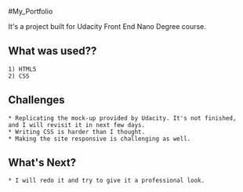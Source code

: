 #My_Portfolio



It's a project built for Udacity Front End Nano Degree course.

## What was used??
    1) HTML5
    2) CSS

## Challenges
    * Replicating the mock-up provided by Udacity. It's not finished,
    and I will revisit it in next few days.
    * Writing CSS is harder than I thought.   
    * Making the site responsive is challenging as well.

## What's Next?
    * I will redo it and try to give it a professional look.
